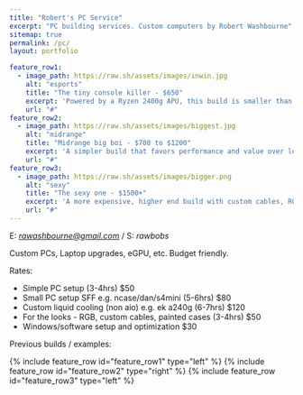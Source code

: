 ```yaml
---
title: "Robert's PC Service"
excerpt: "PC building services. Custom computers by Robert Washbourne"
sitemap: true
permalink: /pc/
layout: portfolio

feature_row1:
  - image_path: https://raw.sh/assets/images/inwin.jpg
    alt: "esports"
    title: "The tiny console killer - $650"
    excerpt: 'Powered by a Ryzen 2400g APU, this build is smaller than a ps4 & much more powerful. For lighter gaming/productivity @ 1080p'
    url: "#"
feature_row2:
  - image_path: https://raw.sh/assets/images/biggest.jpg
    alt: "midrange"
    title: "Midrange big boi - $700 to $1200"
    excerpt: 'A simpler build that favors performance and value over looks/size. Usually ryzen 5/intel i5 overclocked with a gtx 1060+. Used for high settings or high refresh rate 1080p gaming or 1440p gaming. Clean/modest looks.'
    url: "#"
feature_row3:
  - image_path: https://raw.sh/assets/images/bigger.png
    alt: "sexy"
    title: "The sexy one - $1500+"
    excerpt: 'A more expensive, higher end build with custom cables, RGB and possible watercooling. Quiet and performant, this teir of PC looks great and crushes AAA games at 1440p and high refresh rates.'
    url: "#"
---
```


E: *[rawashbourne@gmail.com](mailto:rawashbourne@gmail.com)* / S: *rawbobs*

Custom PCs, Laptop upgrades, eGPU, etc. Budget friendly. 

Rates:

* Simple PC setup (3-4hrs) $50
* Small PC setup SFF e.g. ncase/dan/s4mini (5-6hrs) $80
* Custom liquid cooling (non aio) e.g. ek a240g (6-7hrs) $120
* For the looks - RGB, custom cables, painted cases (3-4hrs) $50
* Windows/software setup and optimization $30

Previous builds / examples:

{% include feature_row id="feature_row1" type="left" %}
{% include feature_row id="feature_row2" type="right" %}
{% include feature_row id="feature_row3" type="left" %}
